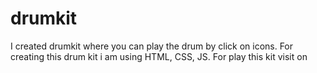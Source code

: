 # drumkit
I created drumkit where you can play the drum by click on icons.
For creating this drum kit i am using HTML, CSS, JS.
For play this kit visit on 
